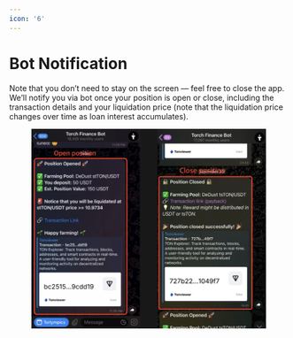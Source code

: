 ```yaml
---
icon: '6'
---
```


# Bot Notification

Note that you don’t need to stay on the screen — feel free to close the app. We’ll notify you via bot once your position is open or close, including the transaction details and your liquidation price (note that the liquidation price changes over time as loan interest accumulates).

<figure><img src="../../.gitbook/assets/image (29).png" alt=""><figcaption></figcaption></figure>
